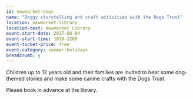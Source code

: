 ```yaml
---
id: newmarket-dogs
name: "Doggy storytelling and craft activities with the Dogs Trust"
location: newmarket-library
location-text: Newmarket Library
event-start-date: 2017-08-04
event-start-time: 1030-1200
event-ticket-price: free
event-category: summer-holidays
breadcrumb: y
---
```


Children up to 12 years old and their families are invited to hear some dog-themed stories and make some canine crafts with the Dogs Trust.

Please book in advance at the library.
